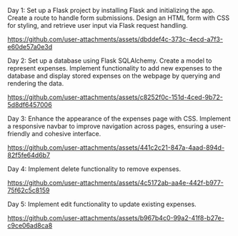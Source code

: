 Day 1: Set up a Flask project by installing Flask and initializing the app. Create a route to handle form submissions. Design an HTML form with CSS for styling, and retrieve user input via Flask request handling.

https://github.com/user-attachments/assets/dbddef4c-373c-4ecd-a7f3-e60de57a0e3d

Day 2: Set up a database using Flask SQLAlchemy. Create a model to represent expenses. Implement functionality to add new expenses to the database and display stored expenses on the webpage by querying and rendering the data.

https://github.com/user-attachments/assets/c8252f0c-151d-4ced-9b72-5d8df6457006

Day 3: Enhance the appearance of the expenses page with CSS. Implement a responsive navbar to improve navigation across pages, ensuring a user-friendly and cohesive interface.

https://github.com/user-attachments/assets/441c2c21-847a-4aad-894d-82f5fe64d6b7

Day 4: Implement delete functionality to remove expenses.

https://github.com/user-attachments/assets/4c5172ab-aa4e-442f-b977-75f62c5c8159

Day 5: Implement edit functionality to update existing expenses.

https://github.com/user-attachments/assets/b967b4c0-99a2-41f8-b27e-c9ce06ad8ca8





